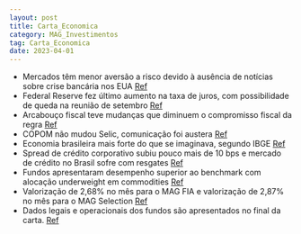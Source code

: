 ```yaml
---
layout: post
title: Carta_Economica
category: MAG_Investimentos
tag: Carta_Economica
date: 2023-04-01
---
```


- Mercados têm menor aversão a risco devido à ausência de notícias sobre crise bancária nos EUA
<a href="#" onclick="search_on_pdf('inflados; o não cumprimento da meta de resultado primário  Ausência de notícias sobre a crise ')">Ref</a>
- Federal Reserve fez último aumento na taxa de juros, com possibilidade de queda na reunião de setembro
<a href="#" onclick="search_on_pdf('queda de juros já na reunião de setembro, segundo a precificação de mercado. Aliás, apenas na próx')">Ref</a>
- Arcabouço fiscal teve mudanças que diminuem o compromisso fiscal da regra
<a href="#" onclick="search_on_pdf('públicas de membros da Fazenda. Em linhas gerais, o texto trouxe as mesmas informações que já')">Ref</a>
- COPOM não mudou Selic, comunicação foi austera
<a href="#" onclick="search_on_pdf('linha com o mercado, o COPOM manteve a Selic em 13,75% e a austeridade que marcou a comunicação da')">Ref</a>
- Economia brasileira mais forte do que se imaginava, segundo IBGE
<a href="#" onclick="search_on_pdf('Brasil, temos um cenário inflacionário e econômico pressionado. No mês, o real obteve performance ')">Ref</a>
- Spread de crédito corporativo subiu pouco mais de 10 bps e mercado de crédito no Brasil sofre com resgates
<a href="#" onclick="search_on_pdf('e Light, que abalaram a indústria, o spread de crédito corporativo subiu pouco mais de 10 bps ')">Ref</a>
- Fundos apresentaram desempenho superior ao benchmark com alocação underweight em commodities
<a href="#" onclick="search_on_pdf('conta de uma alocação underweight em Commodities. O MAG FIA apresentou uma valorização de 2,68% no')">Ref</a>
- Valorização de 2,68% no mês para o MAG FIA e valorização de 2,87% no mês para o MAG Selection
<a href="#" onclick="search_on_pdf('conta de uma alocação underweight em Commodities. O MAG FIA apresentou uma valorização de 2,68% no')">Ref</a>
- Dados legais e operacionais dos fundos são apresentados no final da carta.
<a href="#" onclick="search_on_pdf('corporativo. Apesar do bom desempenho nos créditos bancários e estruturados, a carteira apresentou')">Ref</a>
